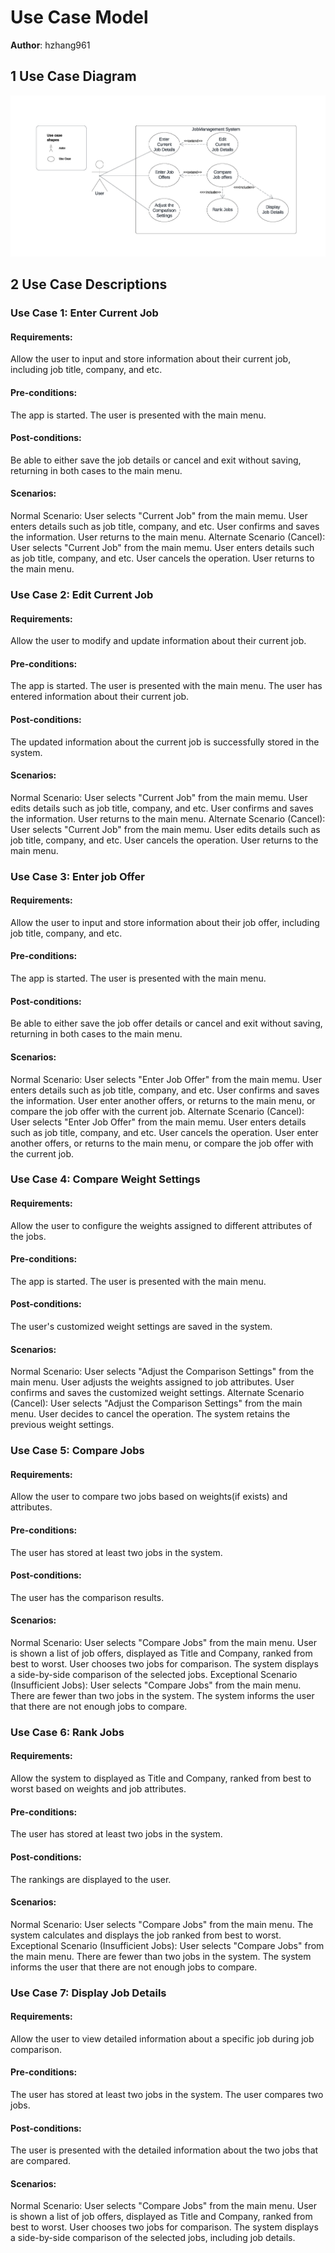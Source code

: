# Use Case Model

**Author**: hzhang961

## 1 Use Case Diagram

![](use_case_diagram.png)

## 2 Use Case Descriptions
### Use Case 1: Enter Current Job
#### Requirements:
Allow the user to input and store information about their current job, including job title, company, and etc.
#### Pre-conditions:
The app is started. The user is presented with the main menu.
#### Post-conditions:
Be able to either save the job details or cancel and exit without saving, returning in both cases to the main menu.
#### Scenarios:
Normal Scenario:
User selects "Current Job" from the main memu.
User enters details such as job title, company, and etc.
User confirms and saves the information.
User returns to the main menu.
Alternate Scenario (Cancel):
User selects "Current Job" from the main memu.
User enters details such as job title, company, and etc.
User cancels the operation.
User returns to the main menu.

### Use Case 2: Edit Current Job
#### Requirements:
Allow the user to modify and update information about their current job.
#### Pre-conditions:
The app is started. The user is presented with the main menu. The user has entered information about their current job.
#### Post-conditions:
The updated information about the current job is successfully stored in the system.
#### Scenarios:
Normal Scenario:
User selects "Current Job" from the main memu.
User edits details such as job title, company, and etc.
User confirms and saves the information.
User returns to the main menu.
Alternate Scenario (Cancel):
User selects "Current Job" from the main memu.
User edits details such as job title, company, and etc.
User cancels the operation.
User returns to the main menu.

### Use Case 3: Enter job Offer
#### Requirements:
Allow the user to input and store information about their job offer, including job title, company, and etc.
#### Pre-conditions:
The app is started. The user is presented with the main menu.
#### Post-conditions:
Be able to either save the job offer details or cancel and exit without saving, returning in both cases to the main menu.
#### Scenarios:
Normal Scenario:
User selects "Enter Job Offer" from the main memu.
User enters details such as job title, company, and etc.
User confirms and saves the information.
User enter another offers, or returns to the main menu, or compare the job offer with the current job.
Alternate Scenario (Cancel):
User selects "Enter Job Offer" from the main memu.
User enters details such as job title, company, and etc.
User cancels the operation.
User enter another offers, or returns to the main menu, or compare the job offer with the current job.

### Use Case 4: Compare Weight Settings
#### Requirements:
Allow the user to configure the weights assigned to different attributes of the jobs.
#### Pre-conditions:
The app is started. The user is presented with the main menu.
#### Post-conditions:
The user's customized weight settings are saved in the system.
#### Scenarios:
Normal Scenario:
User selects "Adjust the Comparison Settings" from the main menu.
User adjusts the weights assigned to job attributes.
User confirms and saves the customized weight settings.
Alternate Scenario (Cancel):
User selects "Adjust the Comparison Settings" from the main menu.
User decides to cancel the operation.
The system retains the previous weight settings.

### Use Case 5: Compare Jobs
#### Requirements:
Allow the user to compare two jobs based on weights(if exists) and attributes.
#### Pre-conditions:
The user has stored at least two jobs in the system.
#### Post-conditions:
The user has the comparison results.
#### Scenarios:
Normal Scenario:
User selects "Compare Jobs" from the main menu.
User is shown a list of job offers, displayed as Title and Company, ranked from best to worst.
User chooses two jobs for comparison.
The system displays a side-by-side comparison of the selected jobs.
Exceptional Scenario (Insufficient Jobs):
User selects "Compare Jobs" from the main menu.
There are fewer than two jobs in the system.
The system informs the user that there are not enough jobs to compare.

### Use Case 6: Rank Jobs
#### Requirements:
Allow the system to displayed as Title and Company, ranked from best to worst based on weights and job attributes.
#### Pre-conditions:
The user has stored at least two jobs in the system.
#### Post-conditions:
The rankings are displayed to the user.
#### Scenarios:
Normal Scenario:
User selects "Compare Jobs" from the main menu.
The system calculates and displays the job ranked from best to worst.
Exceptional Scenario (Insufficient Jobs):
User selects "Compare Jobs" from the main menu.
There are fewer than two jobs in the system.
The system informs the user that there are not enough jobs to compare.

### Use Case 7: Display Job Details
#### Requirements:
Allow the user to view detailed information about a specific job during job comparison.
#### Pre-conditions:
The user has stored at least two jobs in the system. The user compares two jobs.
#### Post-conditions:
The user is presented with the detailed information about the two jobs that are compared.
#### Scenarios:
Normal Scenario:
User selects "Compare Jobs" from the main menu.
User is shown a list of job offers, displayed as Title and Company, ranked from best to worst.
User chooses two jobs for comparison.
The system displays a side-by-side comparison of the selected jobs, including job details.